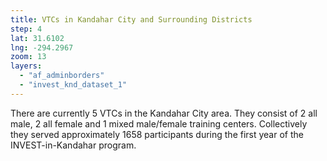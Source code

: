 ```yaml
---
title: VTCs in Kandahar City and Surrounding Districts
step: 4
lat: 31.6102
lng: -294.2967
zoom: 13
layers:
  - "af_adminborders"
  - "invest_knd_dataset_1"
---
```


There are currently 5 VTCs in the Kandahar City area.  They consist of 2 all male, 2 all female and 1 mixed male/female training centers.  Collectively they served approximately 1658 participants during the first year of the INVEST-in-Kandahar program.
